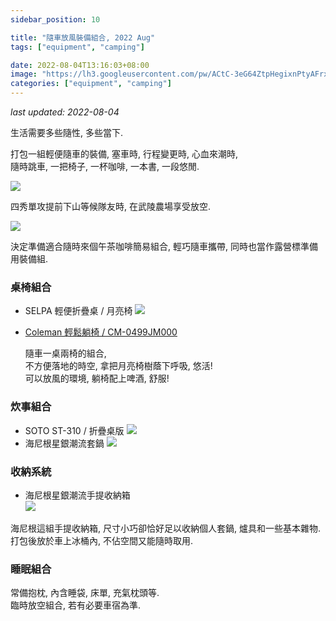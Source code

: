 ```yaml
---
sidebar_position: 10

title: "隨車放風裝備組合, 2022 Aug"
tags: ["equipment", "camping"]

date: 2022-08-04T13:16:03+08:00
image: "https://lh3.googleusercontent.com/pw/ACtC-3eG64ZtpHegixnPtyAFrxhYz5zUOC7bT5Jhh1caUMVE1qqEc3L_uGQYLCmxlBr-3gVRW0gUFHU9nh1PuRxR00cOahBUIJPxlupa0kkq1fNH5HAhNLa9aLSg-kjta9_QcgbPhfnpp_z_NRsj6PNOzIkeOg=w800-no?authuser=0"
categories: ["equipment", "camping"]
---
```


_last updated: 2022-08-04_

生活需要多些隨性, 多些當下.

打包一組輕便隨車的裝備, 塞車時, 行程變更時, 心血來潮時,  
隨時跳車, 一把椅子, 一杯咖啡, 一本書, 一段悠閒.

![](https://lh3.googleusercontent.com/pw/AL9nZEWyBPQodPFssNbf2e_9yFRuFnPAn0E2ax0HRN63hSCiQYyurYHCHm5I16O_etqdn0apAL2WnpyxwvZgX1dhYqVLgDKvpZ03N_i0ObO-wLUdJIQv9bg627wZ1PBSM90kd1J3KWMcTwJ6d03RcErU1Aoxug=h800-no?authuser=0)

<!-- more -->

四秀單攻提前下山等候隊友時, 在武陵農場享受放空.

![](https://lh3.googleusercontent.com/pw/AL9nZEX9bIaBEG5vwpUNgY88bU_Pg9qPXOFmxXPHci7urS-wmNDOxo2ezVmt8MXWGjgP0ogEbCiCm0rdjgOqM3Wj-vei-NNUp5XD0lTZ8seGIqI9qu77TFL2DyOsf10Zms5NWa8BSMTfvAPaTguPEE8AmucjKA=w800-no?authuser=0)

決定準備適合隨時來個午茶咖啡簡易組合,
輕巧隨車攜帶, 同時也當作露營標準備用裝備組.

### 桌椅組合 ###

-   SELPA 輕便折疊桌 / 月亮椅
    ![](https://lh3.googleusercontent.com/3fBlDtx6PIAfmgja-Rmb7eUqCv2pHaAT8ZaC8xoVjtrQuZpLhOMAOqX0fcRz0YuOR8r_ZAoUk9BsjKml2rgQwaYy7t15_AqtV9PugyzBp5ZZUtzFPAInqGzD74qJ7czT1DRDUDJRIj9IJzfVeA4hC0WBj30Qyvyg0jBZAugwHbpJNX_ZzKdz7UEK8EsD7-B3dddy38Dc_D98jGmx5PvkXkcmZHKjjcDK5GovZlJ5XpLsBRCXHU9Ts0eA4UArpNHbOZudUOfF4jbXhW6QbLGd3XUgjitWMeGjhlrtemNqFldgeLgjkD-l3OKf1mUBMd4Sc3_xRFIDqL6uGXRHBFpvdUyLQp2F1VQmHkemPtBl_fh4nVDxlxlHU7aXRsG25-TUkVlZplP3YOyEC8279ngSoLwJeYsSPFuBC04JP8-PaRYhW9kfinF3PIf4lyw0qNZ611KwTac6zv7qmha78LEaXD7xC1--IauEBnFz_qnlZj6mbCuMIAX6wzPFhTzPI6gqbsPqWtQ4ET-NYgEKSmOF09WCLerNSqcLXy-tpxJem5eW7ek-PfNVv1_n82Zl8Kb6cIa35z2OeNXwojOKSJNJFcrwC6zqmoKkMw13cHf85wIa5Oc5MRI-CpYn7SihVa5aYkFDw46XtwEG9G11aqeUqFlBpMz4OO0j4YjJ02PxOGzWNzTXjRIDFRNBfAAwnHvt4CPfzBHcI9DzSX4VzSZ1QBq5hOrV0A1-3P-Bhmhz-KVtv0vlg9uyxEuauDJh_9s=s800-no?authuser=0)
-   [Coleman 輕鬆躺椅 / CM-0499JM000](https://www.coleman.com.tw/products/coleman-%E8%BC%95%E9%AC%86%E8%BA%BA%E6%A4%85-cm-0499jm000)

    隨車一桌兩椅的組合,  
    不方便落地的時空, 拿把月亮椅樹蔭下呼吸, 悠活!  
    可以放風的環境, 躺椅配上啤酒, 舒服!

### 炊事組合 ###

-   SOTO ST-310 / 折疊桌版
    ![](https://lh3.googleusercontent.com/UYQ0HTCYhHMOdwEKwQG_cgEvzV67DPDbct3WAZlgVY4cSUBb147YT7AOqSSO6ASLl3N6fmLIr4wEST72lFaBXSQDhwQPiN8V0m-fRN66AUD3YQ3JB62IYZC5QasrqL1qRxEaiUrF6Ep5ohxibLltRW88IsHEBU9BT-WaXec68zxdDitqqhltZ0qk66eBI-fEEel4YQW0BiqTO6s3n4tgZo0jL5urSvjR2u3-_rdp7SY0juwafY7R8aIX39gXs28g6GTg_pND5Oqdxr9Oxl1ntKzDZiPNunjtDw_s4kbFbnVWJOaPjJJ6Ga-TMwNLQMmRA3l1kyTj4iiomGXjLf-AFMfde8FC0elL4h52NdWShPj-XBOBWkMg8-f-8Ub3YWKorBZlQr-S695NP7IG29C3uMM4AXmUS8DqIhEQTbROlO55KFxXt5XPWDbtlhW2QUP36-H10mvO5ZmxVEG2dAavBMTBkGmOVvhxGzk0IwnGD-SUyp7db9TLvzTDpyd24MeZbzRXSbLwfdhPhAKj84WSBD6UX7gtfhj6vNmE50I8F7Ztlh7xabohkE0Z8My05qCLi5o9B272H6oqQT_SYHKKm42JUDGfbE2jT1Bz8MBKY1SgBZ5NDoO3rywX5tt1_DE3IXpM8Izt_JCZ_T2plurdrsxSS7M4fpGkUGJW2DR8QBDnElRXuiKrEGz9YmTJqYQVe2vSPqBdX8fyTw1b-ntvkbBOPddZxBx1rxf9_euq9zKB-YDcZwCcIKXDDOBoTJE=s800-no?authuser=0)
-   海尼根星銀潮流套鍋
    ![](https://lh3.googleusercontent.com/dxV8BGAdsSlWTqMB7402kRKH1bRFLl6An3lP3ZH62eCl0iJW1xnw6Rah5Al-Jddn-Xe9cHmwS_78r0w2a_AV_3h0TgrVU7YnrZDIICDMhMZO95pntgyfYgxYonN5hHidDR1BY5CllnbR6Acqw12v5IIqRNBVpGZFVeor_34qUNO1Mq30Pd-sYERqoDOTBign0gaSBaF59Fa5RFKPWDVSFXE_TUYAiQtVsmrNsNwgGzGoGwktIP1qeArM-nMtJ3zZpoD_ehpM0L6QC4k8WBoBQlHTrmsF3qfPsuYpB3aao5MtpdYvTijBUa335yNzv3D9B-9kqMGL1cvs7HsLbcwoSN1l8-cHQdMSB8-3iFwboYKgdcjPRM0VD_KVKCyZC8uf_vdA5IRSMkZHj8AUd72DWKbWQax_Hm9o1m8Y-NKCsEDFyjZ-L5KVXAjIuY6PpgQig3euOkK5_U680NSLBOnTYwpgBJPazgEPEY56AWN6GDuMQqsdJFdrPlG0ocIu_fJTOQSp_T2qpXAfFQ8FBP0PGGD6e1T3X54zCF5FRDHlaZSoylDgtuKvJ8-lBCgmWKN5-Uf2RLRRPiu70LTjSjho7gaWKeq_uG7V2PSv9byNHWMhqjbFKj6Ztzs_qbUIZ9_F79ZuVKo4KIEAa3BI-Xkx-1M4vogIWGK04gYSm4Am25sFepeWQrriJY1rvFdLCZeqLz8yPeK-JQS5lzvui665Zo41f9pxlFzWNFlHzNiKfa0gjwOqogkfiOsCByd6Uy4=w800-no?authuser=0)

### 收納系統 ###

-   海尼根星銀潮流手提收納箱  
    ![](https://lh3.googleusercontent.com/FV2Uhhzma3FAD_f8Ubt0RoNR3UGAwOt4KVZyKtoqUuNen5vfJie9vVna5egC9tJ-n0bPD02Rmuu5LvIrNQnOJHKZH0KeIFB6CjJ0TXOj97fJRSCLencJod8Eg3DlDi6j8zgHYGU8A_CylRzSJcTU4TzflEhiN17wtqeMVos6jUG7-Zfw7NxpKXeFMD3JcTTR1s3Xpn74zXngVVyT3usgs3UDuw_TWZJabc5Vpp5XWCe1J50zCC6bysL3f-5J5dkQ2eYuBidVh-P0q8Petw2kNTAL6oeFigq_9XLacU4kFVLwEUcSGqSEsgfmbpKSRREcglGLg9JjR88MejqwIwtQmawBA2Ecdcge4csyMcNkLSUPCNNH6IpkCYK4pH1uPxtr0Ndj61qSV24R_xGuf3yG1HGf_vQ8x4eadA6JQSgBTXYy1F4-yOFqtkTb8jrPsmfWsc2Q2NDQp__gpRJjlizAFQKc5O2AY0ePLdUs8BWdj0RO0CSSyTRTQaqhG34Jmq8LgEAy0hVB4wTD8Lp3I4KjY68vNMgrIJWh2qh8m0zs3n3hrOqGoDYu6kjRYG2_ikQwXjA93Xd_BetwpMUN8tiFKjKv6ulNN6dDu5CPrFVAcECmPOB0zPfxGWVT-GzXHFHVkS4jjb6fbozGH-4jphrr094rXM_z7xCU41TCJf-4zC8Af1VN1az82z1CD7AUGFgSZK571kOhL--eD885Jtz_NwWUasBWDvwKmQCXnwpwTeTRzWdVqzR_f7MYTyutNy4=w800-no?authuser=0)

海尼根這組手提收納箱, 尺寸小巧卻恰好足以收納個人套鍋, 爐具和一些基本雜物.  
打包後放於車上冰桶內, 不佔空間又能隨時取用.

### 睡眠組合 ###

常備抱枕, 內含睡袋, 床單, 充氣枕頭等.  
臨時放空組合, 若有必要車宿為準.
